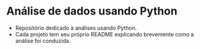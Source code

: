 # Análise de dados usando Python

- Repositório dedicado à análises usando Python. 
- Cada projeto tem seu próprio README explicando brevemente como a análise foi conduzida.

